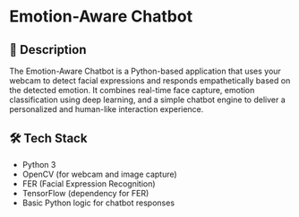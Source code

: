 # Emotion-Aware Chatbot

## 🧠 Description
The Emotion-Aware Chatbot is a Python-based application that uses your webcam to detect facial expressions and responds empathetically based on the detected emotion. It combines real-time face capture, emotion classification using deep learning, and a simple chatbot engine to deliver a personalized and human-like interaction experience.

## 🛠️ Tech Stack
- Python 3
- OpenCV (for webcam and image capture)
- FER (Facial Expression Recognition)
- TensorFlow (dependency for FER)
- Basic Python logic for chatbot responses
